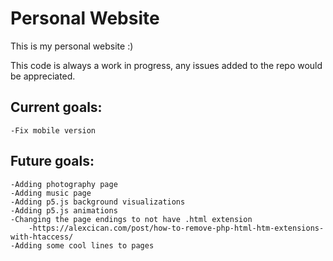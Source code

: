 # Personal Website #
This is my personal website :)

This code is always a work in progress, any issues added to the repo would be appreciated. 

## Current goals: ##
	-Fix mobile version

## Future goals: ##
	-Adding photography page
	-Adding music page
	-Adding p5.js background visualizations
	-Adding p5.js animations
	-Changing the page endings to not have .html extension
		-https://alexcican.com/post/how-to-remove-php-html-htm-extensions-with-htaccess/
	-Adding some cool lines to pages
